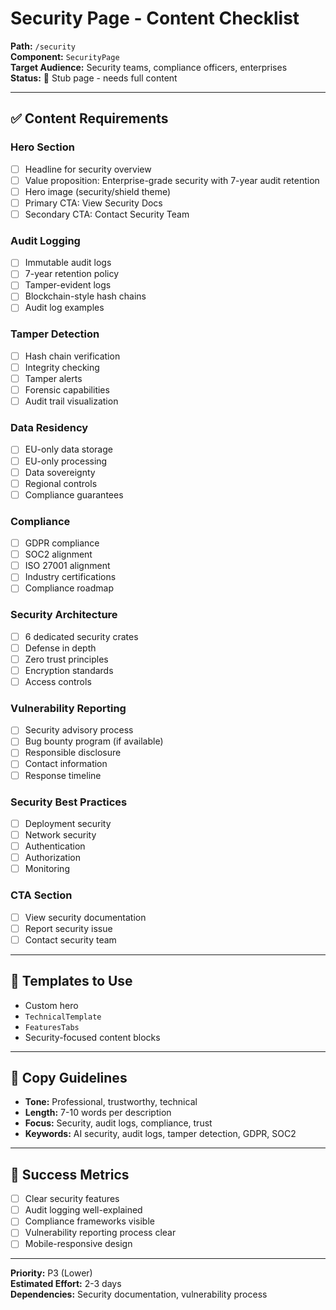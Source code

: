 # Security Page - Content Checklist

**Path:** `/security`  
**Component:** `SecurityPage`  
**Target Audience:** Security teams, compliance officers, enterprises  
**Status:** 🚧 Stub page - needs full content

---

## ✅ Content Requirements

### Hero Section
- [ ] Headline for security overview
- [ ] Value proposition: Enterprise-grade security with 7-year audit retention
- [ ] Hero image (security/shield theme)
- [ ] Primary CTA: View Security Docs
- [ ] Secondary CTA: Contact Security Team

### Audit Logging
- [ ] Immutable audit logs
- [ ] 7-year retention policy
- [ ] Tamper-evident logs
- [ ] Blockchain-style hash chains
- [ ] Audit log examples

### Tamper Detection
- [ ] Hash chain verification
- [ ] Integrity checking
- [ ] Tamper alerts
- [ ] Forensic capabilities
- [ ] Audit trail visualization

### Data Residency
- [ ] EU-only data storage
- [ ] EU-only processing
- [ ] Data sovereignty
- [ ] Regional controls
- [ ] Compliance guarantees

### Compliance
- [ ] GDPR compliance
- [ ] SOC2 alignment
- [ ] ISO 27001 alignment
- [ ] Industry certifications
- [ ] Compliance roadmap

### Security Architecture
- [ ] 6 dedicated security crates
- [ ] Defense in depth
- [ ] Zero trust principles
- [ ] Encryption standards
- [ ] Access controls

### Vulnerability Reporting
- [ ] Security advisory process
- [ ] Bug bounty program (if available)
- [ ] Responsible disclosure
- [ ] Contact information
- [ ] Response timeline

### Security Best Practices
- [ ] Deployment security
- [ ] Network security
- [ ] Authentication
- [ ] Authorization
- [ ] Monitoring

### CTA Section
- [ ] View security documentation
- [ ] Report security issue
- [ ] Contact security team

---

## 🎨 Templates to Use

- Custom hero
- `TechnicalTemplate`
- `FeaturesTabs`
- Security-focused content blocks

---

## 📝 Copy Guidelines

- **Tone:** Professional, trustworthy, technical
- **Length:** 7-10 words per description
- **Focus:** Security, audit logs, compliance, trust
- **Keywords:** AI security, audit logs, tamper detection, GDPR, SOC2

---

## 🎯 Success Metrics

- [ ] Clear security features
- [ ] Audit logging well-explained
- [ ] Compliance frameworks visible
- [ ] Vulnerability reporting process clear
- [ ] Mobile-responsive design

---

**Priority:** P3 (Lower)  
**Estimated Effort:** 2-3 days  
**Dependencies:** Security documentation, vulnerability process
